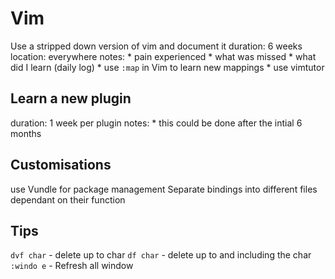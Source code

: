 Vim
===

Use a stripped down version of vim and document it
  duration: 6 weeks
  location: everywhere
  notes:
    * pain experienced
    * what was missed
    * what did I learn (daily log)
    * use `:map` in Vim to learn new mappings
    * use vimtutor

Learn a new plugin
------------------
  duration: 1 week per plugin
  notes:
    * this could be done after the intial 6 months

Customisations
--------------

use Vundle for package management
Separate bindings into different files dependant on their function

Tips
----

`dvf char` - delete up to char
`df char` - delete up to and including the char
`:windo e` - Refresh all window
